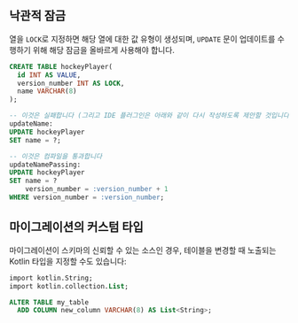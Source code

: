 ## 낙관적 잠금

열을 `LOCK`로 지정하면 해당 열에 대한 값 유형이 생성되며, `UPDATE` 문이 업데이트를 수행하기 위해 해당 잠금을 올바르게 사용해야 합니다.

```sql
CREATE TABLE hockeyPlayer(
  id INT AS VALUE,
  version_number INT AS LOCK,
  name VARCHAR(8)
);

-- 이것은 실패합니다 (그리고 IDE 플러그인은 아래와 같이 다시 작성하도록 제안할 것입니다)
updateName:
UPDATE hockeyPlayer
SET name = ?;

-- 이것은 컴파일을 통과합니다
updateNamePassing:
UPDATE hockeyPlayer
SET name = ?
    version_number = :version_number + 1
WHERE version_number = :version_number;
```

## 마이그레이션의 커스텀 타입

마이그레이션이 스키마의 신뢰할 수 있는 소스인 경우, 테이블을 변경할 때 노출되는 Kotlin 타입을 지정할 수도 있습니다:

```sql
import kotlin.String;
import kotlin.collection.List;

ALTER TABLE my_table
  ADD COLUMN new_column VARCHAR(8) AS List<String>;